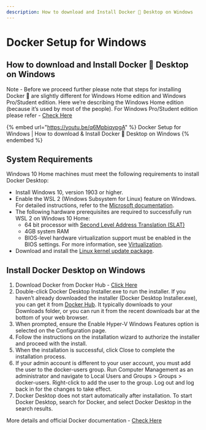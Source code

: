 ```yaml
---
description: How to download and Install Docker 🐳 Desktop on Windows
---
```


# Docker Setup for Windows

## **How to download and Install Docker 🐳 Desktop on Windows**

Note - Before we proceed further please note that steps for installing Docker 🐳 are slightly different for Windows Home edition and Windows Pro/Student edition. Here we’re describing the Windows Home edition (because it’s used by most of the people). For Windows Pro/Student edition please refer - [Check Here](https://docs.docker.com/docker-for-windows/install/)

{% embed url="https://youtu.be/q6MpbiqvpgA" %}
Docker Setup for Windows | How to download & Install Docker 🐳 Desktop on Windows
{% endembed %}

## **System Requirements**

Windows 10 Home machines must meet the following requirements to install Docker Desktop:

* Install Windows 10, version 1903 or higher.&#x20;
* Enable the WSL 2 (Windows Subsystem for Linux) feature on Windows. For detailed instructions, refer to the [Microsoft documentation](https://docs.microsoft.com/en-us/windows/wsl/install-win10).
* The following hardware prerequisites are required to successfully run WSL 2 on Windows 10 Home:
  * 64 bit processor with [Second Level Address Translation (SLAT)](https://en.wikipedia.org/wiki/Second\_Level\_Address\_Translation)
  * 4GB system RAM
  * BIOS-level hardware virtualization support must be enabled in the BIOS settings. For more information, see [Virtualization](https://docs.docker.com/docker-for-windows/troubleshoot/#virtualization-must-be-enabled).
* Download and install the [Linux kernel update package](https://docs.microsoft.com/windows/wsl/wsl2-kernel).

## **Install Docker Desktop on Windows**

1. Download Docker from Docker Hub - [Click Here](https://hub.docker.com/editions/community/docker-ce-desktop-windows/)
2. Double-click Docker Desktop Installer.exe to run the installer. If you haven’t already downloaded the installer (Docker Desktop Installer.exe), you can get it from [Docker Hub](https://hub.docker.com/editions/community/docker-ce-desktop-windows/). It typically downloads to your Downloads folder, or you can run it from the recent downloads bar at the bottom of your web browser.
3. When prompted, ensure the Enable Hyper-V Windows Features option is selected on the Configuration page.
4. Follow the instructions on the installation wizard to authorize the installer and proceed with the install.
5. When the installation is successful, click Close to complete the installation process.
6. If your admin account is different to your user account, you must add the user to the docker-users group. Run Computer Management as an administrator and navigate to  Local Users and Groups > Groups > docker-users. Right-click to add the user to the group. Log out and log back in for the changes to take effect.
7. Docker Desktop does not start automatically after installation. To start Docker Desktop, search for Docker, and select Docker Desktop in the search results.

More details and official Docker documentation - [Check Here](https://docs.docker.com/docker-for-windows/install-windows-home/)
